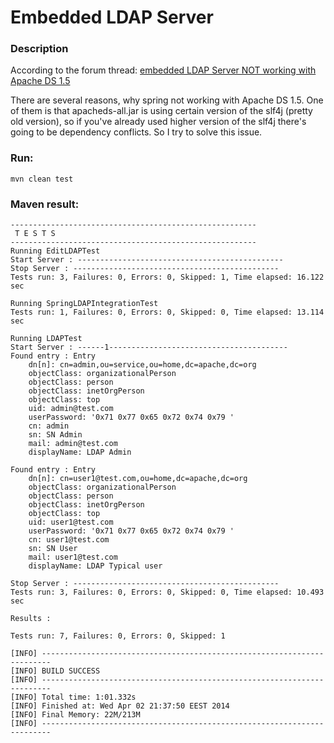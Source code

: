 Embedded LDAP Server
=================

### Description


According to the forum thread:
[embedded LDAP Server NOT working with Apache DS 1.5 ](http://forum.spring.io/forum/spring-projects/security/81005-embedded-ldap-server-not-working-with-apache-ds1-5?p=501921#post501921)

There are several reasons, why spring not working with Apache DS 1.5.
One of them is that apacheds-all.jar is using certain version of the slf4j (pretty old version),
so if you've already used higher version of the slf4j there's going to be dependency conflicts.
So I try to solve this issue.


### Run:
    mvn clean test

### Maven result:
    -------------------------------------------------------
     T E S T S
    -------------------------------------------------------
    Running EditLDAPTest
    Start Server : ----------------------------------------------
    Stop Server : ----------------------------------------------
    Tests run: 3, Failures: 0, Errors: 0, Skipped: 1, Time elapsed: 16.122 sec

    Running SpringLDAPIntegrationTest
    Tests run: 1, Failures: 0, Errors: 0, Skipped: 0, Time elapsed: 13.114 sec

    Running LDAPTest
    Start Server : ------1----------------------------------------
    Found entry : Entry
        dn[n]: cn=admin,ou=service,ou=home,dc=apache,dc=org
        objectClass: organizationalPerson
        objectClass: person
        objectClass: inetOrgPerson
        objectClass: top
        uid: admin@test.com
        userPassword: '0x71 0x77 0x65 0x72 0x74 0x79 '
        cn: admin
        sn: SN Admin
        mail: admin@test.com
        displayName: LDAP Admin

    Found entry : Entry
        dn[n]: cn=user1@test.com,ou=home,dc=apache,dc=org
        objectClass: organizationalPerson
        objectClass: person
        objectClass: inetOrgPerson
        objectClass: top
        uid: user1@test.com
        userPassword: '0x71 0x77 0x65 0x72 0x74 0x79 '
        cn: user1@test.com
        sn: SN User
        mail: user1@test.com
        displayName: LDAP Typical user

    Stop Server : ----------------------------------------------
    Tests run: 3, Failures: 0, Errors: 0, Skipped: 0, Time elapsed: 10.493 sec

    Results :

    Tests run: 7, Failures: 0, Errors: 0, Skipped: 1

    [INFO] ------------------------------------------------------------------------
    [INFO] BUILD SUCCESS
    [INFO] ------------------------------------------------------------------------
    [INFO] Total time: 1:01.332s
    [INFO] Finished at: Wed Apr 02 21:37:50 EEST 2014
    [INFO] Final Memory: 22M/213M
    [INFO] ------------------------------------------------------------------------








